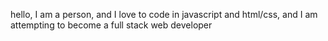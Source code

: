 hello, I am a person, and I love to code in javascript and html/css, and I am attempting to become a full stack web developer
